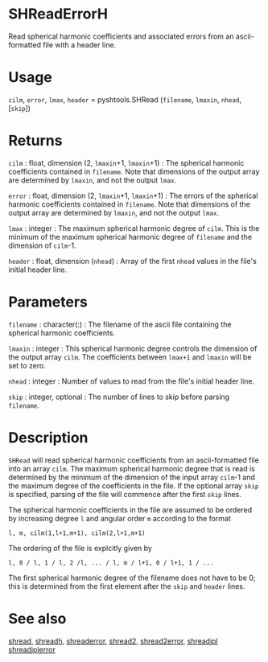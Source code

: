# SHReadErrorH

Read spherical harmonic coefficients and associated errors from an ascii-formatted file with a header line.

# Usage

`cilm`, `error`, `lmax`, `header` = pyshtools.SHRead (`filename`, `lmaxin`, `nhead`, [`skip`])

# Returns

`cilm` : float, dimension (2, `lmaxin`+1, `lmaxin`+1)
:   The spherical harmonic coefficients contained in `filename`. Note that dimensions of the output array are determined by `lmaxin`, and not the output `lmax`.

`error` : float, dimension (2, `lmaxin`+1, `lmaxin`+1)
:   The errors of the spherical harmonic coefficients contained in `filename`. Note that dimensions of the output array are determined by `lmaxin`, and not the output `lmax`.

`lmax` : integer
:   The maximum spherical harmonic degree of `cilm`. This is the minimum of the maximum spherical harmonic degree of `filename` and the dimension of `cilm`-1.

`header` : float, dimension (`nhead`)
:   Array of the first `nhead` values in the file's initial header line.

# Parameters

`filename` : character(:)
:   The filename of the ascii file containing the spherical harmonic coefficients.
	
`lmaxin` : integer
:   This spherical harmonic degree controls the dimension of the output array `cilm`. The coefficients between `lmax+1` and `lmaxin` will be set to zero.

`nhead` : integer 
:   Number of values to read from the file's initial header line.

`skip` : integer, optional
:   The number of lines to skip before parsing `filename`.

# Description

`SHRead` will read spherical harmonic coefficients from an ascii-formatted file into an array `cilm`. The maximum spherical harmonic degree that is read is determined by the minimum of the dimension of the input array `cilm`-1 and the maximum degree of the coefficients in the file. If the optional array `skip` is specified, parsing of the file will commence after the first `skip` lines.

The spherical harmonic coefficients in the file are assumed to be ordered by increasing degree `l` and angular order `m` according to the format

`l, m, cilm(1,l+1,m+1), cilm(2,l+1,m+1)`

The ordering of the file is explcitly given by

`l, 0 / l, 1 / l, 2 /l, ... / l, m / l+1, 0 / l+1, 1 / ...`

The first spherical harmonic degree of the filename does not have to be 0; this is determined from the first element after the `skip` and `header` lines. 

# See also

[shread](pyshread.html), [shreadh](pyshreadh.html), [shreaderror](pyshreaderror.html), [shread2](pyshread2.html), [shread2error](pyshread2error.html), [shreadjpl](pyshreadjpl.html) [shreadjplerror](pyshreadjplerror.html)
